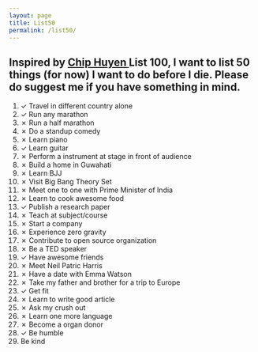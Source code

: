 ```yaml
---
layout: page
title: List50
permalink: /list50/
---
```


## Inspired by <a href="https://huyenchip.com/list-100/">Chip Huyen </a> List 100, I want to list 50 things (for now) I want to do before I die. Please do suggest me if you have something in mind.<br />

<ol>
 <li>✓ Travel in different country alone</li> 
 <li>✓ Run any marathon</li> 
 <li>✗ Run a half marathon</li>
 <li>✗ Do a standup comedy</li>
 <li>✗ Learn piano </li>
 <li>✓ Learn guitar</li>
 <li>✗ Perform a instrument at stage in front of audience </li>
 <li>✗ Build a home in Guwahati </li>
 <li>✗ Learn BJJ </li>
 <li>✗ Visit Big Bang Theory Set </li>
 <li>✗ Meet one to one with Prime Minister of India </li>
 <li>✗ Learn to cook awesome food </li>
 <li>✓ Publish a research paper </li>
 <li>✗ Teach at subject/course </li>
 <li>✗ Start a company</li>
 <li>✗ Experience zero gravity </li>
 <li>✗ Contribute to open source organization </li>
 <li>✗ Be a TED speaker </li>
 <li>✓ Have awesome friends </li>
 <li>✗ Meet Neil Patric Harris</li>
 <li>✗ Have a date with Emma Watson
 <li>✗ Take my father and brother for a trip to Europe</li>
 <li>✓ Get fit </li>
 <li>✗ Learn to write good article </li>
 <li>✗ Ask my crush out</li>
 <li>✗ Learn one more language </li>
 <li>✗ Become a organ donor</li>
 <li>✓ Be humble 
 <li> Be kind </li>
</ol>

